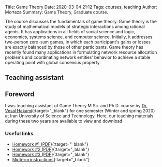 Title: Game Theory
Date: 2020-03-04 21:12
Tags: courses, teaching
Author: Morteza
Summary: Game Theory, Graduate course.


The course discusses the fundamentals of game theory. Game theory is the study of mathematical models of strategic interactions among rational agents. It has applications in all fields of social science and logic, economics, systems science, and computer science. Initially, it addresses two-person zero-sum games, in which each participant's gains or losses are exactly balanced by those of other participants. Game theory has recently found many applications in formulating network resource allocation problems and coordinating network entities' behavior to achieve a stable operating point with global consensus property.


## Teaching assistant

## Foreword
I was teaching assistant of Game Theory M.Sc. and Ph.D. course by [Dr. Vesal Hakami](http://webpages.iust.ac.ir/vhakami){:target="_blank"} for one semester (Winter and spring 2020) at Iran University of Science and Technology. Here, our teaching materials during these two years are available to view and download


### Useful links

* [Homework #1 (PDF)](https://www.dropbox.com/s/tup6h56v6hvfxe5/hw01.pdf?dl=0){:target="_blank"}
* [Homework #2 (PDF)](https://www.dropbox.com/s/1holxfir0f5qfmn/hw02.pdf?dl=0){:target="_blank"}
* [Homework #3 (PDF)](https://www.dropbox.com/s/p36nebp41n0j98o/hw03.pdf?dl=0){:target="_blank"}
* [Midterm instructions](https://www.dropbox.com/s/zdxudn8hyj4empo/GT982_online_midterm_instructions.pdf?dl=0){:target="_blank"}



